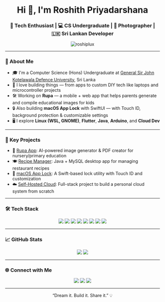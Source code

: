 <h1 align="center">Hi 👋, I'm Roshith Priyadarshana</h1>
<h3 align="center">🚀 Tech Enthusiast | 💻 CS Undergraduate | 📸 Photographer | 🇱🇰 Sri Lankan Developer</h3>

<p align="center">
  <img src="https://komarev.com/ghpvc/?username=roshiplux&label=Profile%20views&color=0e75b6&style=flat" alt="roshiplux" />
</p>

---

### 🧠 About Me

- 🎓 I'm a Computer Science (Hons) Undergraduate at [General Sir John Kotelawala Defence University](https://kdu.ac.lk), Sri Lanka
- 🌟 I love building things — from apps to custom DIY tech like laptops and microcontroller projects
- 🛠️ Working on **Rupa** — a mobile + web app that helps parents generate and compile educational images for kids
- 🔒 Also building **macOS App Lock** with SwiftUI — with Touch ID, background protection & customizable settings
- 🖥️ I explore **Linux (WSL, GNOME)**, **Flutter**, **Java**, **Arduino**, and **Cloud Dev**

---

### 💼 Key Projects

- 🐣 [Rupa App](https://github.com/roshiplux/rupa): AI-powered image generator & PDF creator for nursery/primary education
- 🍽️ [Recipe Manager](https://github.com/roshiplux/recipe-manager): Java + MySQL desktop app for managing restaurant recipes
- 🔐 [macOS App Lock](https://github.com/roshiplux/macos-applock): A Swift-based lock utility with Touch ID and customization
- ☁️ [Self-Hosted Cloud](https://github.com/roshiplux/diy-cloud-server): Full-stack project to build a personal cloud system from scratch

---

### 🛠️ Tech Stack

<p align="center">
  <img src="https://img.shields.io/badge/Java-ED8B00?style=for-the-badge&logo=java&logoColor=white"/>
  <img src="https://img.shields.io/badge/Dart-0175C2?style=for-the-badge&logo=dart&logoColor=white"/>
  <img src="https://img.shields.io/badge/Flutter-02569B?style=for-the-badge&logo=flutter&logoColor=white"/>
  <img src="https://img.shields.io/badge/MySQL-00758F?style=for-the-badge&logo=mysql&logoColor=white"/>
  <img src="https://img.shields.io/badge/Linux-FCC624?style=for-the-badge&logo=linux&logoColor=black"/>
  <img src="https://img.shields.io/badge/Arduino-00979D?style=for-the-badge&logo=arduino&logoColor=white"/>
  <img src="https://img.shields.io/badge/Swift-FA7343?style=for-the-badge&logo=swift&logoColor=white"/>
  <img src="https://img.shields.io/badge/WSL-3C3C3C?style=for-the-badge&logo=windows&logoColor=white"/>
</p>

---

### 📈 GitHub Stats

<p align="center">
  <img src="https://github-readme-stats.vercel.app/api?username=roshiplux&show_icons=true&theme=tokyonight" />
  <img src="https://github-readme-streak-stats.herokuapp.com?user=roshiplux&theme=tokyonight" />
</p>

---

### 🌐 Connect with Me

<p align="center">
  <a href="mailto:roshiplux@gmail.com"><img src="https://img.shields.io/badge/Gmail-D14836?style=for-the-badge&logo=gmail&logoColor=white"/></a>
  <a href="https://linkedin.com/in/roshith-priyadarshana"><img src="https://img.shields.io/badge/LinkedIn-blue?style=for-the-badge&logo=linkedin&logoColor=white"/></a>
  <a href="https://instagram.com/roshith.lux"><img src="https://img.shields.io/badge/Instagram-E4405F?style=for-the-badge&logo=instagram&logoColor=white"/></a>
</p>

---

<p align="center">“Dream it. Build it. Share it.” 💡</p>

